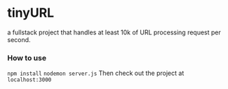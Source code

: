 # tinyURL
a fullstack project that handles at least 10k of URL processing request per second.

### How to use
`npm install`
`nodemon server.js`
Then check out the project at `localhost:3000`

